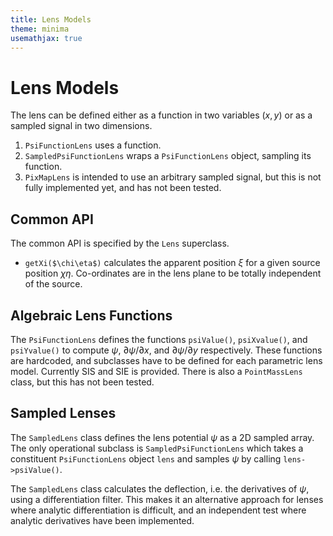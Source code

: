 ```yaml
---
title: Lens Models
theme: minima
usemathjax: true
---
```


# Lens Models

The lens can be defined either as a function in two variables $(x,y)$
or as a sampled signal in two dimensions.
1. `PsiFunctionLens` uses a function.
1. `SampledPsiFunctionLens` wraps a `PsiFunctionLens` object, sampling its function.
1. `PixMapLens` is intended to use an arbitrary sampled signal, but this is not fully
   implemented yet, and has not been tested.

## Common API

The common API is specified by the `Lens` superclass.

+ `getXi($\chi\eta$)` calculates the apparent position $\xi$
  for a given source position $\chi\eta$.
  Co-ordinates are in the lens plane to be totally independent of the source.

## Algebraic Lens Functions

The `PsiFunctionLens` defines the functions `psiValue()`,
`psiXvalue()`, and `psiYvalue()` to compute $\psi$, $\partial \psi/\partial x$,
and $\partial \psi/\partial y$ respectively.
These functions are hardcoded, and subclasses have to be defined for each 
parametric lens model.
Currently SIS and SIE is provided.  There is also a `PointMassLens` class,
but this has not been tested.

## Sampled Lenses

The `SampledLens` class defines the lens potential $\psi$
as a 2D sampled array.
The only operational subclass is `SampledPsiFunctionLens` which
takes a constituent `PsiFunctionLens` object `lens` and samples $\psi$
by calling `lens->psiValue()`.

The `SampledLens` class calculates the deflection, i.e. the derivatives
of $\psi$, using a differentiation filter.  This makes it an alternative
approach for lenses where analytic differentiation is difficult, and an
independent test where analytic derivatives have been implemented.

